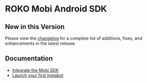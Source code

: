 # ROKO Mobi Android SDK

## New in this Version
Please view the [changelog](https://github.com/ROKOLabs/ROKO.Mobi-Android/blob/master/CHANGELOG.md) for a complete list of additions, fixes, and enhancements in the latest release.

## Documentation
* <a href="https://docs.instabot.io/docs/android-basic-setup" target="_blank">Integrate the Mobi SDK</a>
* <a href="https://docs.instabot.io/docs/android-launch-instabot-on-app-open" target="_blank">Launch your first Instabot</a>
